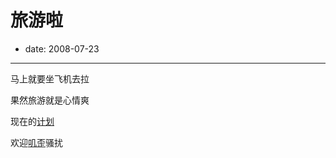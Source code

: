 # 旅游啦

- date: 2008-07-23

--------------------------


马上就要坐飞机去拉

果然旅游就是心情爽

现在的[计划](http://docs.google.com/View?revision=_latest&docid=dgm7r6ss_1c6r9fff4&hl=en)

欢迎[叽歪](http://jiwai.de/popomore/)骚扰
